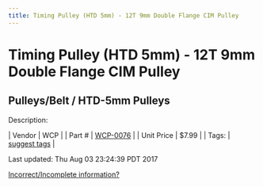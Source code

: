 ```yaml
---
title: Timing Pulley (HTD 5mm) - 12T 9mm Double Flange CIM Pulley
---
```


# Timing Pulley (HTD 5mm) - 12T 9mm Double Flange CIM Pulley
## Pulleys/Belt / HTD-5mm Pulleys
Description: 	 

| Vendor | WCP | 
| Part # | [WCP-0076](http://www.wcproducts.net/WCP-0076) | 
| Unit Price | $7.99 | 
| Tags: | [suggest tags](https://docs.google.com/forms/d/e/1FAIpQLSeWyY8v3RgOty-MyWmh9U0iivNYN_molChYyS-0U-o-kOAv_g/viewform) | 

Last updated: Thu Aug 03 23:24:39 PDT 2017

 [Incorrect/Incomplete information?](https://docs.google.com/forms/d/e/1FAIpQLSeWyY8v3RgOty-MyWmh9U0iivNYN_molChYyS-0U-o-kOAv_g/viewform)